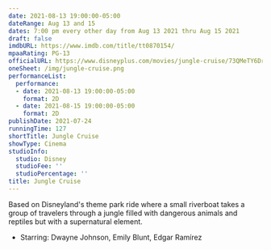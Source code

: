 ```yaml
---
date: 2021-08-13 19:00:00-05:00
dateRange: Aug 13 and 15
dates: 7:00 pm every other day from Aug 13 2021 thru Aug 15 2021
draft: false
imdbURL: https://www.imdb.com/title/tt0870154/
mpaaRating: PG-13
officialURL: https://www.disneyplus.com/movies/jungle-cruise/73QMeTY6Drayjungle-
oneSheet: /img/jungle-cruise.png
performanceList:
  performance:
  - date: 2021-08-13 19:00:00-05:00
    format: 2D
  - date: 2021-08-15 19:00:00-05:00
    format: 2D
publishDate: 2021-07-24
runningTime: 127
shortTitle: Jungle Cruise
showType: Cinema
studioInfo:
  studio: Disney
  studioFee: ''
  studioPercentage: ''
title: Jungle Cruise
---
```


Based on Disneyland's theme park ride where a small riverboat takes a group of travelers through a jungle filled with dangerous animals and reptiles but with a supernatural element. 
  
  - Starring: Dwayne Johnson, Emily Blunt, Edgar Ramírez